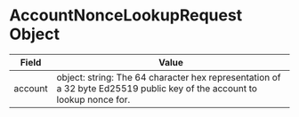 # AccountNonceLookupRequest Object

| Field | Value |
|-------|-------|
| account | object: string: The 64 character hex representation of a 32 byte Ed25519 public key of the account to lookup nonce for. |
